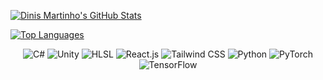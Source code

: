 <!--
<h2 align="center">Hey there, I'm Dinis! 😀</h2>

<p align="center">
I'm passionate about the world of coding, where I can channel my creativity and explore endless possibilities through programming. From the moment I wrote my first line of code, I was captivated by the ability to bring ideas to life.
</p>

<p align="center">
  <a href="https://discordapp.com/users/Missing%20Profile%20Picture%236008"><img src="https://img.shields.io/badge/-Discord-blue?style=flat&logo=discord&logoColor=white" alt="Discord"></a>
  <a href="mailto:dinis.cacador.martinho@gmail.com"><img src="https://img.shields.io/badge/-Email-red?style=flat&logo=gmail&logoColor=white" alt="Email"></a>
  <a href="https://github.com/DinisMartinho"><img src="https://img.shields.io/badge/-GitHub-black?style=flat&logo=github&logoColor=white" alt="GitHub"></a>
</p>

<h2 align="center">Skills and Technologies</h2>
-->

<p float="left" align="middle">
  
[![Dinis Martinho's GitHub Stats](https://github-readme-stats.vercel.app/api?username=DinisMartinho&show_icons=true&count_private=true&theme=radical)](https://github.com/DinisMartinho)
  
[![Top Languages](https://github-readme-stats.vercel.app/api/top-langs/?username=DinisMartinho&langs_count=8&layout=compact&theme=radical)](https://github.com/DinisMartinho)
</p>


<p align="center">
  <img src="https://img.shields.io/badge/-C%23-239120?style=flat&logo=c-sharp&logoColor=white" alt="C#">
  <img src="https://img.shields.io/badge/-Unity-000000?style=flat&logo=unity&logoColor=white" alt="Unity">
  <img src="https://img.shields.io/badge/-HLSL-FFD700?style=flat&logo=unity&logoColor=white" alt="HLSL">
  <img src="https://img.shields.io/badge/-React.js-61DAFB?style=flat&logo=react&logoColor=white" alt="React.js">
  <img src="https://img.shields.io/badge/-Tailwind_CSS-38B2AC?style=flat&logo=tailwind-css&logoColor=white" alt="Tailwind CSS">
  <img src="https://img.shields.io/badge/-Python-3776AB?style=flat&logo=python&logoColor=white" alt="Python">
  <img src="https://img.shields.io/badge/-PyTorch-EE4C2C?style=flat&logo=pytorch&logoColor=white" alt="PyTorch">
  <img src="https://img.shields.io/badge/-TensorFlow-FF6F00?style=flat&logo=tensorflow&logoColor=white" alt="TensorFlow">
</p>
